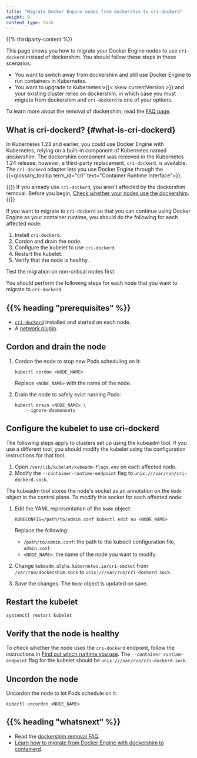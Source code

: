 ```yaml
---
title: "Migrate Docker Engine nodes from dockershim to cri-dockerd"
weight: 9
content_type: task 
---
```


{{% thirdparty-content %}}

This page shows you how to migrate your Docker Engine nodes to use `cri-dockerd`
instead of dockershim. You should follow these steps in these scenarios:

 * You want to switch away from dockershim and still use Docker Engine to run
    containers in Kubernetes.
 * You want to upgrade to Kubernetes v{{< skew currentVersion >}} and your
    existing cluster relies on dockershim, in which case you must migrate 
    from dockershim and `cri-dockerd` is one of your options.

To learn more about the removal of dockershim, read the [FAQ page](/dockershim).

## What is cri-dockerd? {#what-is-cri-dockerd}

In Kubernetes 1.23 and earlier, you could use Docker Engine with Kubernetes,
relying on a built-in component of Kubernetes named _dockershim_.
The dockershim component was removed in the Kubernetes 1.24 release; however,
a third-party replacement, `cri-dockerd`, is available. The `cri-dockerd` adapter
lets you use Docker Engine through the {{<glossary_tooltip term_id="cri" text="Container Runtime Interface">}}.

{{<note>}}
If you already use `cri-dockerd`, you aren't affected by the dockershim removal.
Before you begin, [Check whether your nodes use the dockershim](/docs/kubernetes/en/tasks/administer-cluster/migrating-from-dockershim/find-out-runtime-you-use/).
{{</note>}}

If you want to migrate to `cri-dockerd` so that you can continue using Docker
Engine as your container runtime, you should do the following for each affected
node: 

1.  Install `cri-dockerd`.
1.  Cordon and drain the node.
1.  Configure the kubelet to use `cri-dockerd`. 
1.  Restart the kubelet.
1.  Verify that the node is healthy.

Test the migration on non-critical nodes first.

You should perform the following steps for each node that you want to migrate
to `cri-dockerd`.

## {{% heading "prerequisites" %}}

*   [`cri-dockerd`](https://github.com/mirantis/cri-dockerd#build-and-install)
    installed and started on each node.
*   A [network plugin](/docs/kubernetes/en/concepts/extend-kubernetes/compute-storage-net/network-plugins/).

## Cordon and drain the node

1.  Cordon the node to stop new Pods scheduling on it:

    ```shell
    kubectl cordon <NODE_NAME>
    ```
    Replace `<NODE_NAME>` with the name of the node.

1.  Drain the node to safely evict running Pods: 

    ```shell
    kubectl drain <NODE_NAME> \
        --ignore-daemonsets
    ```

## Configure the kubelet to use cri-dockerd

The following steps apply to clusters set up using the kubeadm tool. If you use
a different tool, you should modify the kubelet using the configuration
instructions for that tool.

1.  Open `/var/lib/kubelet/kubeadm-flags.env` on each affected node.
1.  Modify the `--container-runtime-endpoint` flag to
    `unix:///var/run/cri-dockerd.sock`.

The kubeadm tool stores the node's socket as an annotation on the `Node` object
in the control plane. To modify this socket for each affected node:  

1.  Edit the YAML representation of the `Node` object:

    ```shell
    KUBECONFIG=/path/to/admin.conf kubectl edit no <NODE_NAME>
    ```
    Replace the following:
    
    *   `/path/to/admin.conf`: the path to the kubectl configuration file,
        `admin.conf`.
    *   `<NODE_NAME>`: the name of the node you want to modify.

1.  Change `kubeadm.alpha.kubernetes.io/cri-socket` from
    `/var/run/dockershim.sock` to `unix:///var/run/cri-dockerd.sock`.
1.  Save the changes. The `Node` object is updated on save.

## Restart the kubelet

```shell
systemctl restart kubelet
```

## Verify that the node is healthy

To check whether the node uses the `cri-dockerd` endpoint, follow the
instructions in [Find out which runtime you use](/docs/kubernetes/en/tasks/administer-cluster/migrating-from-dockershim/find-out-runtime-you-use/).
The `--container-runtime-endpoint` flag for the kubelet should be `unix:///var/run/cri-dockerd.sock`.

## Uncordon the node

Uncordon the node to let Pods schedule on it: 

```shell
kubectl uncordon <NODE_NAME>
```

## {{% heading "whatsnext" %}}

*   Read the [dockershim removal FAQ](/dockershim/).
*   [Learn how to migrate from Docker Engine with dockershim to containerd](/docs/kubernetes/en/tasks/administer-cluster/migrating-from-dockershim/change-runtime-containerd/).